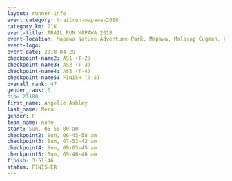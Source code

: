 ```yaml
---
layout: runner-info 
event_category: trailrun-mapawa-2018 
category_km: 21K 
event-title: TRAIL RUN MAPAWA 2018 
event-location: Mapawa Nature Adventure Park, Mapawa, Malasag Cugman, Cagayan de Oro Philippines 
event-logo: 
event-date: 2018-04-29 
checkpoint-name2: AS1 (T-2) 
checkpoint-name3: AS2 (T-3) 
checkpoint-name4: AS3 (T-4) 
checkpoint-name5: FINISH (T-5) 
overall_rank: 47
gender_rank: 6
bib: 21180
first_name: Angelie Ashley
last_name: Nera
gender: F
team_name: none
start: Sun, 05-55-00 am
checkpoint2: Sun, 06-45-58 am
checkpoint3: Sun, 07-53-42 am
checkpoint4: Sun, 09-05-45 am
checkpoint5: Sun, 09-46-46 am
finish: 3-51-46
status: FINISHER
---
```

